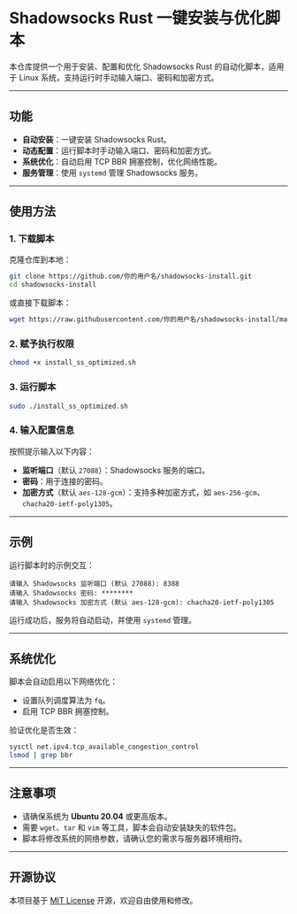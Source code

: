
# Shadowsocks Rust 一键安装与优化脚本

本仓库提供一个用于安装、配置和优化 Shadowsocks Rust 的自动化脚本，适用于 Linux 系统，支持运行时手动输入端口、密码和加密方式。

---

## 功能

- **自动安装**：一键安装 Shadowsocks Rust。
- **动态配置**：运行脚本时手动输入端口、密码和加密方式。
- **系统优化**：自动启用 TCP BBR 拥塞控制，优化网络性能。
- **服务管理**：使用 `systemd` 管理 Shadowsocks 服务。

---

## 使用方法

### 1. 下载脚本
克隆仓库到本地：
```bash
git clone https://github.com/你的用户名/shadowsocks-install.git
cd shadowsocks-install
```

或直接下载脚本：
```bash
wget https://raw.githubusercontent.com/你的用户名/shadowsocks-install/main/install_ss_optimized.sh
```

### 2. 赋予执行权限
```bash
chmod +x install_ss_optimized.sh
```

### 3. 运行脚本
```bash
sudo ./install_ss_optimized.sh
```

### 4. 输入配置信息
按照提示输入以下内容：
- **监听端口**（默认 `27088`）：Shadowsocks 服务的端口。
- **密码**：用于连接的密码。
- **加密方式**（默认 `aes-128-gcm`）：支持多种加密方式，如 `aes-256-gcm`、`chacha20-ietf-poly1305`。

---

## 示例

运行脚本时的示例交互：
```
请输入 Shadowsocks 监听端口 (默认 27088): 8388
请输入 Shadowsocks 密码: ********
请输入 Shadowsocks 加密方式 (默认 aes-128-gcm): chacha20-ietf-poly1305
```

运行成功后，服务将自动启动，并使用 `systemd` 管理。

---

## 系统优化

脚本会自动启用以下网络优化：
- 设置队列调度算法为 `fq`。
- 启用 TCP BBR 拥塞控制。

验证优化是否生效：
```bash
sysctl net.ipv4.tcp_available_congestion_control
lsmod | grep bbr
```

---

## 注意事项

- 请确保系统为 **Ubuntu 20.04** 或更高版本。
- 需要 `wget`、`tar` 和 `vim` 等工具，脚本会自动安装缺失的软件包。
- 脚本将修改系统的网络参数，请确认您的需求与服务器环境相符。

---

## 开源协议

本项目基于 [MIT License](LICENSE) 开源，欢迎自由使用和修改。
